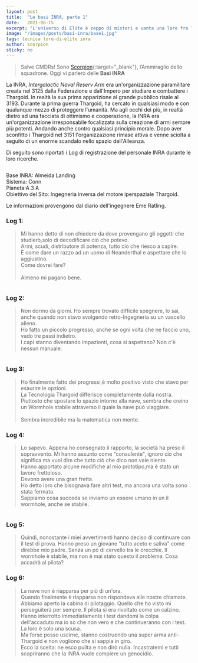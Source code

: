 ```yaml
---
layout: post
title:  "Le basi INRA, parte 1"
date:   2021-06-15
excerpt: "L'universo di Elite è zeppo di misteri e vanta una lore fra le più vaste e ricche di sempre. Apprendiamo insieme le prime informazioni sulle basi INRA"
image: "/images/posts/basi-inra/base1.jpg"
tags: tecnica lore-di-elite inra
author: scorpion
sticky: no
---
```

> Salve CMDRs! Sono [Scorpion](https://my.playstation.com/profile/Scorpion01924){:target="_blank"}, l’Ammiraglio dello squadrone. Oggi vi parlerò delle **Basi INRA**

La INRA, *Intergalactic Naval Reserv Arm* era un'organizzazione paramilitare  creata nel 3125 dalla  Federazione e dall'Impero per studiare e combattere i Thargoid. In realtà la sua prima apparizione al grande pubblico risale al 3193. 
Durante la prima guerra Thargoid, ha cercato in qualsiasi modo e con qualunque mezzo di proteggere l'umanità. Ma agli occhi dei più, in realtà dietro ad una facciata di ottimismo e cooperazione, la INRA era un'organizzazione irresponsabile focalizzata sulla creazione di armi sempre più potenti. 
Andando anche contro qualsiasi principio morale. 
Dopo aver sconfitto i Thargoid nel 3151 l'organizzazione rimase attiva e venne sciolta a seguito di un enorme  scandalo nello spazio dell'Alleanza. 

Di seguito sono riportati i Log di registrazione del personale INRA durante le loro ricerche. 

<span class="image fit"><img src="/images/Elite-Division-png.png" alt=""></span>

Base INRA: Almeida Landing<br>
Sistema: Conn<br>
Pianeta:A 3 A<br>
Obiettivo del Sito: Ingegneria inversa del motore iperspaziale Thargoid. 

Le informazioni provengono dal diario dell'ingegnere Eme Ratling. 

### Log 1: 

> Mi hanno detto di non chiedere da dove provengano gli oggetti che studierò,solo di decodificare ciò che potevo. <br>
> Armi, scudi, distributore di potenza, tutto ciò che riesco a capire. <br>
> È come dare un razzo ad un uomo di Neanderthal e aspettare che lo aggiustino.<br> 
> Come dovrei fare? <br><br>
> Almeno mi pagano bene. 

<div class="box alt">
    <span class="image fit"><a href="/images/posts/basi-inra/inra1.jpg"><img src="{{ "/images/posts/basi-inra/inra1.jpg" | prepend:site.baseurl }}" alt=""  title="Immagine 1"/></a></span>
</div>

### Log 2:

> Non dormo da giorni. Ho sempre trovato difficile spegnere, lo sai, anche quando non stavo svolgendo retro-Ingegneria su un vascello alieno. <br>
> Ho fatto un piccolo progresso, anche se ogni volta che ne faccio uno, vado tre passi indietro. <br>
> I capi stanno  diventando impazienti, cosa si aspettano? Non c'è nessun manuale. <br>

<div class="box alt">
    <span class="image fit"><a href="/images/posts/basi-inra/inra2.jpg"><img src="{{ "/images/posts/basi-inra/inra2.jpg" | prepend:site.baseurl }}" alt=""  title="Immagine 2"/></a></span>
</div>

### Log 3: 

> Ho finalmente fatto dei progressi,è molto positivo visto che stavo per esaurire le opzioni. <br>
> La Tecnologia Thargoid differisce completamente dalla nostra. Piuttosto che spostare lo spazio intorno alla nave, sembra che creino un Wormhole stabile attraverso il quale la nave può viaggiare. <br><br>
> Sembra incredibile ma la matematica non mente.

### Log 4:

> Lo sapevo. Appena ho consegnato il rapporto, la società ha preso il sopravvento. Mi hanno assunto come "consulente", ignoro ciò che significa ma vuol dire che tutto ciò che dico non vale niente. <br>
> Hanno apportato alcune modifiche al mio prototipo,ma è stato un lavoro frettoloso. <br>
> Devono avere una gran fretta. <br>
> Ho detto loro che bisognava fare altri test, ma ancora una volta sono stata fermata. <br>
> Sappiamo cosa succeda se inviamo un essere umano in un il wormhole, anche se stabile. 

<div class="box alt">
    <span class="image fit"><a href="/images/posts/basi-inra/inra3.jpg"><img src="{{ "/images/posts/basi-inra/inra3.jpg" | prepend:site.baseurl }}" alt=""  title="Immagine 3"/></a></span>
</div>

### Log 5:

> Quindi, nonostante i miei avvertimenti hanno deciso di continuare con il test di prova. 
> Hanno preso un giovane "tutto aceto e saliva" come direbbe mio padre. 
> Senza un pó di cervello tra le orecchie. 
> Il wormhole è stabile, ma non è mai stato questo il problema. Cosa accadrà al pilota?

### Log 6: 

> La nave non è riapparsa per più di un'ora. <br>
> Quando finalmente è riapparsa non rispondeva alle nostre chiamate. <br>
> Abbiamo aperto la cabina di pilotaggio. Quello che ho visto mi perseguiterà per sempre. Il pilota si era rivoltato come un calzino.<br>
> Hanno interrotto immediatamente i test dandomi la colpa dell'accaduto ma io so che non vero e che continueranno con i test. La loro è solo una scusa. <br>
> Ma forse posso uscirne, stanno costruendo una super arma anti-Thargoid e non vogliono che si sappia in giro.<br>
> Ecco la scelta: ne esco pulita e non dirò nulla. Incastratemi e tutti scopriranno che la INRA vuole compiere un genocidio. 

<span class="image fit"><img src="/images/Elite-Division-png.png" alt=""></span>
